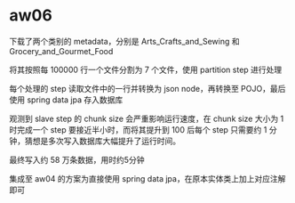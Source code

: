 # aw06

下载了两个类别的 metadata，分别是 Arts_Crafts_and_Sewing 和 Grocery_and_Gourmet_Food

将其按照每 100000 行一个文件分割为 7 个文件，使用 partition step 进行处理

每个处理的 step 读取文件中的一行并转换为 json node，再转换至 POJO，最后使用 spring data jpa 存入数据库

观测到 slave step 的 chunk size 会严重影响运行速度，在 chunk size 大小为 1 时完成一个 step 要接近半小时，而将其提升到 100 后每个 step 只需要约 1 分钟，猜想是多次写入数据库大幅提升了运行时间。

最终写入约 58 万条数据，用时约5分钟

集成至 aw04 的方案为直接使用 spring data jpa，在原本实体类上加上对应注解即可